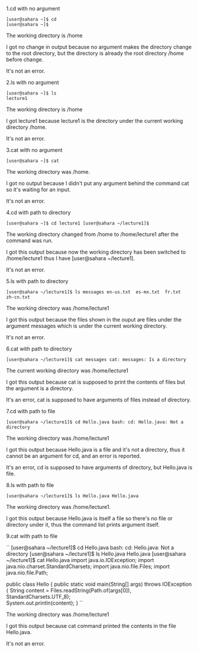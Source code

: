 1.cd with no argument
```
[user@sahara ~]$ cd
[user@sahara ~]$ 
```
The working directory is /home

I got no change in output because no argument makes the directory change to the root directory, but the directory is already the root directory /home before change.

It's not an error.

2.ls with no argument
```
[user@sahara ~]$ ls
lecture1
```
The working directory is /home

I got lecture1 because lecture1 is the directory under the current working directory /home.

It's not an error.

3.cat with no argument

```
[user@sahara ~]$ cat
```
The working directory was /home.

I got no output because I didn't put any argument behind the command cat so it's waiting for an input.

It's not an error.

4.cd with path to directory

``
[user@sahara ~]$ cd lecture1
[user@sahara ~/lecture1]$ 
``

The working directory changed from /home to /home/lecture1 after the command was run.

I got this output because now the working directory has been switched to /home/lecture1 thus I have [user@sahara ~/lecture1].

It's not an error.

5.ls with path to directory

``
[user@sahara ~/lecture1]$ ls messages
en-us.txt  es-mx.txt  fr.txt  zh-cn.txt
``

The working directory was /home/lecture1

I got this output because the files shown in the ouput are files under the argument messages which is under the current working directory.

It's not an error.

6.cat with path to directory

``
[user@sahara ~/lecture1]$ cat messages
cat: messages: Is a directory
``

The current working directory was /home/lecture1

I got this output because cat is supposed to print the contents of files but the argument is a directory.

It's an error, cat is supposed to have arguments of files instead of directory.

7.cd with path to file

``
[user@sahara ~/lecture1]$ cd Hello.java
bash: cd: Hello.java: Not a directory
``

The working directory was /home/lecture1

I got this output because Hello.java is a file and it's not a directory, thus it cannot be an argument for cd, and an error is reported.

It's an error, cd is supposed to have arguments of directory, but Hello.java is file.

8.ls with path to file

``
[user@sahara ~/lecture1]$ ls Hello.java
Hello.java
``

The working directory was /home/lecture1.

I got this output because Hello.java is itself a file so there's no file or directory under it, thus the command list prints argument itself.

9.cat with path to file

``
[user@sahara ~/lecture1]$ cd Hello.java
bash: cd: Hello.java: Not a directory
[user@sahara ~/lecture1]$ ls Hello.java
Hello.java
[user@sahara ~/lecture1]$ cat Hello.java
import java.io.IOException;
import java.nio.charset.StandardCharsets;
import java.nio.file.Files;
import java.nio.file.Path;

public class Hello {
  public static void main(String[] args) throws IOException {
    String content = Files.readString(Path.of(args[0]), StandardCharsets.UTF_8);    
    System.out.println(content);
  }
``

The working directory was /home/lecture1

I got this output because cat command printed the contents in the file Hello.java.

It's not an error.
